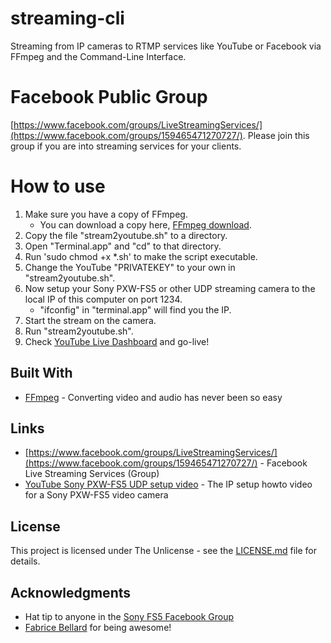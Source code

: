 # streaming-cli

Streaming from IP cameras to RTMP services like YouTube or Facebook via FFmpeg and the Command-Line Interface.

# Facebook Public Group

[https://www.facebook.com/groups/LiveStreamingServices/](https://www.facebook.com/groups/159465471270727/).
Please join this group if you are into streaming services for your clients.

# How to use

1. Make sure you have a copy of FFmpeg.
	* You can download a copy here, [FFmpeg download](https://www.ffmpeg.org/download.html).
2. Copy the file "stream2youtube.sh" to a directory.
3. Open "Terminal.app" and "cd" to that directory.
4. Run 'sudo chmod +x *.sh' to make the script executable.
5. Change the YouTube "PRIVATEKEY" to your own in "stream2youtube.sh".
6. Now setup your Sony PXW-FS5 or other UDP streaming camera to the local IP of this computer on port 1234.
	* "ifconfig" in "terminal.app" will find you the IP.
7. Start the stream on the camera.
8. Run "stream2youtube.sh".
9. Check [YouTube Live Dashboard](https://www.youtube.com/live_dashboard) and go-live!

## Built With

* [FFmpeg](https://www.ffmpeg.org/) - Converting video and audio has never been so easy

## Links

* [https://www.facebook.com/groups/LiveStreamingServices/](https://www.facebook.com/groups/159465471270727/) - Facebook Live Streaming Services (Group)
* [YouTube Sony PXW-FS5 UDP setup video](https://www.youtube.com/watch?v=) - The IP setup howto video for a Sony PXW-FS5 video camera

## License

This project is licensed under The Unlicense - see the [LICENSE.md](LICENSE.md) file for details.

## Acknowledgments

* Hat tip to anyone in the [Sony FS5 Facebook Group](https://www.facebook.com/groups/Sony.FS5/)
* [Fabrice Bellard](https://en.wikipedia.org/wiki/Fabrice_Bellard) for being awesome!